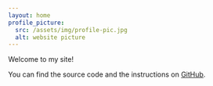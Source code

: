 ```yaml
---
layout: home
profile_picture:
  src: /assets/img/profile-pic.jpg
  alt: website picture
---
```


<p>
  Welcome to my site!
</p>


<p>
  You can find the source code and the instructions on <a href="https://github.com/eliottvincent/bay">GitHub</a>.
</p>
